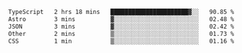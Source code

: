 <!--START_SECTION:waka-->

```txt
TypeScript   2 hrs 18 mins   ██████████████████████▓░░   90.85 %
Astro        3 mins          ▓░░░░░░░░░░░░░░░░░░░░░░░░   02.48 %
JSON         3 mins          ▓░░░░░░░░░░░░░░░░░░░░░░░░   02.42 %
Other        2 mins          ▒░░░░░░░░░░░░░░░░░░░░░░░░   01.73 %
CSS          1 min           ▒░░░░░░░░░░░░░░░░░░░░░░░░   01.16 %
```

<!--END_SECTION:waka-->
